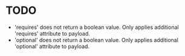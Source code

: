 # TODO

- 'requires' does not return a boolean value. Only applies additional 'requires' attribute to payload.
- 'optional' does not return a boolean value. Only applies additional 'optional' attribute to payload.